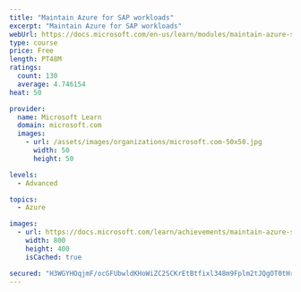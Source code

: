 ```yaml
---
title: "Maintain Azure for SAP workloads"
excerpt: "Maintain Azure for SAP workloads"
webUrl: https://docs.microsoft.com/en-us/learn/modules/maintain-azure-sap-workloads/
type: course
price: Free
length: PT48M
ratings:
  count: 130
  average: 4.746154
heat: 50

provider:
  name: Microsoft Learn
  domain: microsoft.com
  images:
    - url: /assets/images/organizations/microsoft.com-50x50.jpg
      width: 50
      height: 50

levels:
  - Advanced

topics:
  - Azure

images:
  - url: https://docs.microsoft.com/learn/achievements/maintain-azure-sap-workloads-social.png
    width: 800
    height: 400
    isCached: true

secured: "H3WGYHOqjmF/ocGFUbwldKHoWiZC2SCKrEtBtfixl348m9Fplm2tJQgOT0tHrRTs7+tNg0AoJDNXfmbyxaSjeQua42jk+s1IWJtHnWROC1MTGofg18bfGvnCgcdTB/USEaqGdiLTZxYvZWUhzpfHh5vLyKAZK+KrPVv8SgM88ckNoFmLMaiiPRId7OX9gmA0JMTLBWVZ6RDFjCRqwNiTtnyxbYL4vpTtrT/bJ/QCFPRUWa1iXZbK/RiLPhTdnww9YeBE8LtiW+BgUorewr/J9KEVhwRwWCzWNfnNz1QeG14PXz5qYpFWcE25KfHt810ERQKPQd7pTftyfzGvi2+BCNici5MiQBfy4rHx00Y3cx3yXHuTlFGa52WhnT1zjK8d0RkGp5GmwtwOteWOeksiqpugTE3UUc48aGgFyiIAbX8=;N8ndkvHzD0BCJFxwIdd5lw=="
---
```


